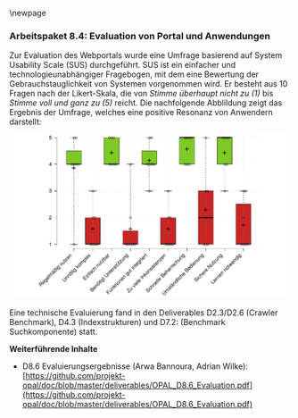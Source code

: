 \newpage

### Arbeitspaket 8.4: Evaluation von Portal und Anwendungen

Zur Evaluation des Webportals wurde eine Umfrage basierend auf System Usability Scale (SUS) durchgeführt. SUS ist ein einfacher und technologieunabhängiger Fragebogen, mit dem eine Bewertung der Gebrauchstauglichkeit von Systemen vorgenommen wird. Er besteht aus 10 Fragen nach der Likert-Skala, die von *Stimme überhaupt nicht zu (1)* bis *Stimme voll und ganz zu (5)* reicht. Die nachfolgende Abblildung zeigt das Ergebnis der Umfrage, welches eine positive Resonanz von Anwendern darstellt:

![](../Medien/AP8-6-SUS.png)

Eine technische Evaluierung fand in den Deliverables D2.3/D2.6 (Crawler Benchmark), D4.3 (Indexstrukturen) und D7.2: (Benchmark Suchkomponente) statt.

**Weiterführende Inhalte**

* D8.6 Evaluierungsergebnisse (Arwa Bannoura, Adrian Wilke): [https://github.com/projekt-opal/doc/blob/master/deliverables/OPAL_D8.6_Evaluation.pdf](https://github.com/projekt-opal/doc/blob/master/deliverables/OPAL_D8.6_Evaluation.pdf)
